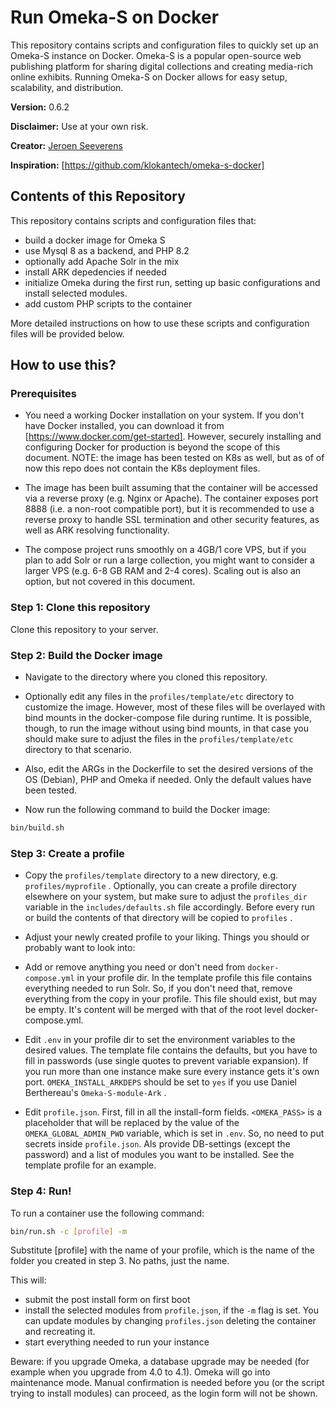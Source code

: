 # Run Omeka-S on Docker

This repository contains scripts and configuration files to quickly set up an Omeka-S instance on Docker. Omeka-S is a popular open-source web publishing platform for sharing digital collections and creating media-rich online exhibits. Running Omeka-S on Docker allows for easy setup, scalability, and distribution.

**Version:** 0.6.2

**Disclaimer:** Use at your own risk.

**Creator:** [Jeroen Seeverens](https://github.com/xentropics)

**Inspiration:** [https://github.com/klokantech/omeka-s-docker]

## Contents of this Repository

This repository contains scripts and configuration files that:

- build a docker image for Omeka S
- use Mysql 8 as a backend, and PHP 8.2 
- optionally add Apache Solr in the mix
- install ARK depedencies if needed
- initialize Omeka during the first run, setting up basic configurations and install selected modules.
- add custom PHP scripts to the container

More detailed instructions on how to use these scripts and configuration files will be provided below.

## How to use this?

### Prerequisites

- You need a working Docker installation on your system. If you don't have Docker installed, you can download it from [https://www.docker.com/get-started]. However, securely installing and configuring Docker for production is beyond the scope of this document. NOTE: the image has been tested on K8s as well, but as of of now this repo does not contain the K8s deployment files.

- The image has been built assuming that the container will be accessed via a reverse proxy (e.g. Nginx or Apache). The container exposes port 8888 (i.e. a non-root compatible port), but it is recommended to use a reverse proxy to handle SSL termination and other security features, as well as ARK resolving functionality.

- The compose project runs smoothly on a 4GB/1 core VPS, but if you plan to add Solr or run a large collection, you might want to consider a larger VPS (e.g. 6-8 GB RAM and 2-4 cores). Scaling out is also an option, but not covered in this document.

### Step 1: Clone this repository

Clone this repository to your server.

### Step 2: Build the Docker image

- Navigate to the directory where you cloned this repository.
- Optionally edit any files in the `profiles/template/etc`  directory to customize the image. However, most of these files will be overlayed with bind mounts in the docker-compose file during runtime. It is possible, though, to run the image without using bind mounts, in that case you should make sure to adjust the files in the `profiles/template/etc`  directory to that scenario.
- Also, edit the ARGs in the Dockerfile to set the desired versions of the OS (Debian), PHP and Omeka if needed. Only the default values have been tested.

- Now run the following command to build the Docker image:

``` bash
bin/build.sh
```

### Step 3: Create a profile

- Copy the `profiles/template`  directory to a new directory, e.g. `profiles/myprofile` . Optionally, you can create a profile directory elsewhere on your system, but make sure to adjust the `profiles_dir`  variable in the `includes/defaults.sh`  file accordingly. Before every run or build the contents of that directory will be copied to `profiles` .

- Adjust your newly created profile to your liking. Things you should or probably want to look into:

* Add or remove anything you need or don't need from `docker-compose.yml`  in your profile dir. In the template profile this file contains everything needed to run Solr. So, if you don't need that, remove everything from the copy in your profile. This file should exist, but may be empty. It's content will be merged with that of the root level docker-compose.yml.

* Edit `.env` in your profile dir to set the environment variables to the desired values. The template file contains the defaults, but you have to fill in passwords (use single quotes to prevent variable expansion). If you run more than one instance make sure every instance gets it's own port. `OMEKA_INSTALL_ARKDEPS`  should be set to `yes`  if you use Daniel Berthereau's `Omeka-S-module-Ark` . 

* Edit `profile.json`. First, fill in all the install-form fields. `<OMEKA_PASS>` is a placeholder that will be replaced by the value of the `OMEKA_GLOBAL_ADMIN_PWD` variable, which is set in `.env`. So, no need to put secrets inside `profile.json`. Als provide DB-settings (except the password) and a list of modules you want to be installed. See the template profile for an example. 

### Step 4: Run!

To run a container use the following command:

```bash
bin/run.sh -c [profile] -m
```

Substitute [profile] with the name of your profile, which is the name of the folder you created in step 3. No paths, just the name.

This will:

- submit the post install form on first boot
- install the selected modules from `profile.json`, if the `-m` flag is set. You can update modules by changing `profiles.json` deleting the container and recreating it.
-  start everything needed to run your instance

Beware: if you upgrade Omeka, a database upgrade may be needed (for example when you upgrade from 4.0 to 4.1). Omeka will go into maintenance mode. Manual confirmation is needed before you (or the script trying to install modules) can proceed, as the login form will not be shown.



